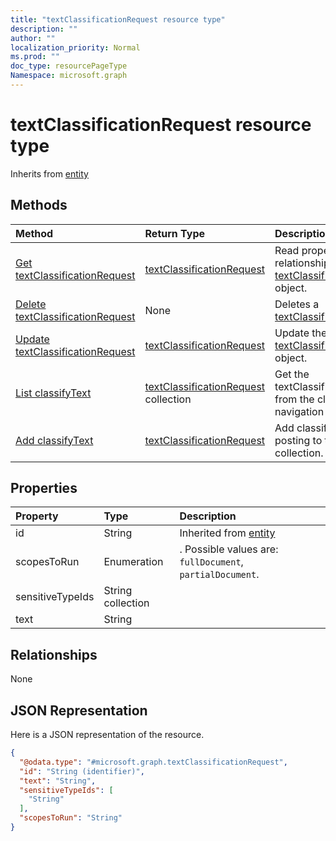 ```yaml
---
title: "textClassificationRequest resource type"
description: ""
author: ""
localization_priority: Normal
ms.prod: ""
doc_type: resourcePageType
Namespace: microsoft.graph
---
```



# textClassificationRequest resource type




Inherits from [entity](../resources/entity.md)

## Methods
|Method|Return Type|Description|
|:---|:---|:---|
|[Get textClassificationRequest](../api/textclassificationrequest-get.md)|[textClassificationRequest](../resources/textClassificationRequest.md)|Read properties and relationships of the [textClassificationRequest](../resources/textclassificationrequest.md) object.|
|[Delete textClassificationRequest](../api/textclassificationrequest-delete.md)|None|Deletes a [textClassificationRequest](../resources/textclassificationrequest.md).|
|[Update textClassificationRequest](../api/textclassificationrequest-update.md)|[textClassificationRequest](../resources/textClassificationRequest.md)|Update the properties of a [textClassificationRequest](../resources/textclassificationrequest.md) object.|
|[List classifyText](../api/dataclassificationservice-list-classifytext.md)|[textClassificationRequest](../resources/textClassificationRequest.md) collection|Get the textClassificationRequests from the classifyText navigation property.|
|[Add classifyText](../api/dataclassificationservice-post-classifytext.md)|[textClassificationRequest](../resources/textClassificationRequest.md)|Add classifyText by posting to the classifyText collection.|

## Properties
|Property|Type|Description|
|:---|:---|:---|
|id|String| Inherited from [entity](../resources/entity.md)|
|scopesToRun|Enumeration|. Possible values are: `fullDocument`, `partialDocument`.|
|sensitiveTypeIds|String collection||
|text|String||

## Relationships
None

## JSON Representation
Here is a JSON representation of the resource.
<!-- {
  "blockType": "resource",
  "keyProperty": "id",
  "@odata.type": "microsoft.graph.textClassificationRequest",
  "baseType": "microsoft.graph.entity",
  "openType": false
}
-->
``` json
{
  "@odata.type": "#microsoft.graph.textClassificationRequest",
  "id": "String (identifier)",
  "text": "String",
  "sensitiveTypeIds": [
    "String"
  ],
  "scopesToRun": "String"
}
```

